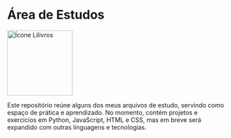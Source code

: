 # Área de Estudos

<img src="https://avatars.githubusercontent.com/u/196092474?v=4&size=64" alt="Ícone Lilivros" width="150" style='border-radius: 50'/>


Este repositório reúne alguns dos meus arquivos de estudo, servindo como espaço de prática e aprendizado. No momento, contém projetos e exercícios em Python, JavaScript, HTML e CSS, mas em breve será expandido com outras linguagens e tecnologias.
